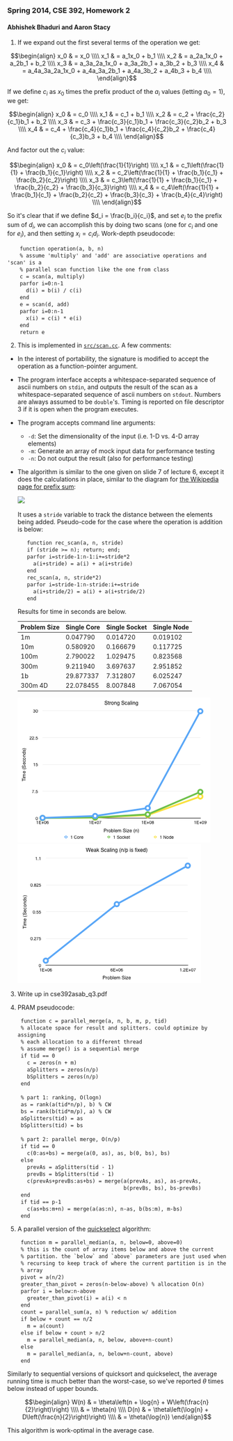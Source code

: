 ### Spring 2014, CSE 392, Homework 2

#### Abhishek Bhaduri and Aaron Stacy

1. If we expand out the first several terms of the operation we get:

  $$\begin{align}
  x_0 & = x_0 \\\\
  x_1 & = a_1x_0 + b_1 \\\\
  x_2 & = a_2a_1x_0 + a_2b_1 + b_2 \\\\
  x_3 & = a_3a_2a_1x_0 + a_3a_2b_1 + a_3b_2 + b_3 \\\\
  x_4 & = a_4a_3a_2a_1x_0 + a_4a_3a_2b_1 + a_4a_3b_2 + a_4b_3 + b_4 \\\\
  \end{align}$$

  If we define $c_i$ as $x_0$ times the prefix product of the $a_i$ values
  (letting $a_0 = 1$), we get:

  $$\begin{align}
  x_0 & = c_0 \\\\
  x_1 & = c_1 + b_1 \\\\
  x_2 & = c_2 + \frac{c_2}{c_1}b_1 + b_2 \\\\
  x_3 & = c_3 + \frac{c_3}{c_1}b_1 + \frac{c_3}{c_2}b_2 + b_3 \\\\
  x_4 & = c_4 + \frac{c_4}{c_1}b_1 + \frac{c_4}{c_2}b_2 + \frac{c_4}{c_3}b_3 + b_4 \\\\
  \end{align}$$

  And factor out the $c_i$ value:

  $$\begin{align}
  x_0 & = c_0\left(\frac{1}{1}\right) \\\\
  x_1 & = c_1\left(\frac{1}{1} + \frac{b_1}{c_1}\right) \\\\
  x_2 & = c_2\left(\frac{1}{1} + \frac{b_1}{c_1} + \frac{b_2}{c_2}\right) \\\\
  x_3 & = c_3\left(\frac{1}{1} + \frac{b_1}{c_1} + \frac{b_2}{c_2} + \frac{b_3}{c_3}\right) \\\\
  x_4 & = c_4\left(\frac{1}{1} + \frac{b_1}{c_1} + \frac{b_2}{c_2} + \frac{b_3}{c_3} + \frac{b_4}{c_4}\right) \\\\
  \end{align}$$

  So it's clear that if we define $d_i = \frac{b_i}{c_i}$, and set $e_i$ to the
  prefix sum of $d_i$, we can accomplish this by doing two scans (one for $c_i$
  and one for $e_i$), and then setting $x_i = c_id_i$. Work-depth pseudocode:

        function operation(a, b, n)
        % assume 'multiply' and 'add' are associative operations and 'scan' is a
        % parallel scan function like the one from class
        c = scan(a, multiply)
        parfor i=0:n-1
          d(i) = b(i) / c(i)
        end
        e = scan(d, add)
        parfor i=0:n-1
          x(i) = c(i) * e(i)
        end
        return e

2. This is implemented in [`src/scan.cc`][scan.cc]. A few comments:

 - In the interest of portability, the signature is modified to accept the
   operation as a function-pointer argument.

 - The program interface accepts a whitespace-separated sequence of ascii
   numbers on `stdin`, and outputs the result of the scan as a
   whitespace-separated sequence of ascii numbers on `stdout`. Numbers are
   always assumed to be `double`'s. Timing is reported on file descriptor 3 if
   it is open when the program executes.

 - The program accepts command line arguments:
    - `-d`: Set the dimensionality of the input (i.e. 1-D vs. 4-D array
      elements)
    - `-m`: Generate an array of mock input data for performance testing
    - `-n`: Do not output the result (also for performance testing)

 - The algorithm is similar to the one given on slide 7 of lecture 6, except it
   does the calculations in place, similar to the diagram for [the Wikipedia
   page for prefix sum][prefixsum]:

     <img width=200 src="http://upload.wikimedia.org/wikipedia/commons/thumb/8/81/Prefix_sum_16.svg/300px-Prefix_sum_16.svg.png" />

     It uses a `stride` variable to track the distance between the elements being
     added. Pseudo-code for the case where the operation is addition is below:

          function rec_scan(a, n, stride)
          if (stride >= n); return; end;
          parfor i=stride-1:n-1:i+=stride*2
            a(i+stride) = a(i) + a(i+stride)
          end
          rec_scan(a, n, stride*2)
          parfor i=stride-1:n-stride:i+=stride
            a(i+stride/2) = a(i) + a(i+stride/2)
          end

    Results for time in seconds are below.

    <table>
      <thead>
        <tr>
          <th>Problem Size</th>
          <th>Single Core</th>
          <th>Single Socket</th>
          <th>Single Node</th>
        </tr>
      </thead>
      <tbody>
        <tr>
          <td>1m</td>
          <td>0.047790</td>
          <td>0.014720</td>
          <td>0.019102</td>
        </tr>
        <tr>
          <td>10m</td>
          <td>0.580920</td>
          <td>0.166679</td>
          <td>0.117725</td>
        </tr>
        <tr>
          <td>100m</td>
          <td>2.790022</td>
          <td>1.029475</td>
          <td>0.823568</td>
        </tr>
        <tr>
          <td>300m</td>
          <td>9.211940</td>
          <td>3.697637</td>
          <td>2.951852</td>
        </tr>
        <tr>
          <td>1b</td>
          <td>29.877337</td>
          <td>7.312807</td>
          <td>6.025247</td>
        </tr>
        <tr>
          <td>300m 4D</td>
          <td>22.078455</td>
          <td>8.007848</td>
          <td>7.067054</td>
        </tr>
      </tbody>
    </table>

    <p class=clearfix>
      <img class=chart src=strong_scaling.png />
      <img class=chart src=weak_scaling.png />
    </p>

3. Write up in cse392asab_q3.pdf

4. PRAM pseudocode:

        function c = parallel_merge(a, n, b, m, p, tid)
        % allocate space for result and splitters. could optimize by assigning
        % each allocation to a different thread
        % assume merge() is a sequential merge
        if tid == 0
          c = zeros(n + m)
          aSplitters = zeros(n/p)
          bSplitters = zeros(n/p)
        end

        % part 1: ranking, O(logn)
        as = rank(a(tid*n/p), b) % CW
        bs = rank(b(tid*m/p), a) % CW
        aSplitters(tid) = as
        bSplitters(tid) = bs

        % part 2: parallel merge, O(n/p)
        if tid == 0
          c(0:as+bs) = merge(a(0, as), as, b(0, bs), bs)
        else
          prevAs = aSplitters(tid - 1)
          prevBs = bSplitters(tid - 1)
          c(prevAs+prevBs:as+bs) = merge(a(prevAs, as), as-prevAs,
                                         b(prevBs, bs), bs-prevBs)
        end
        if tid == p-1
          c(as+bs:m+n) = merge(a(as:n), n-as, b(bs:m), m-bs)
        end

5. A parallel version of the [quickselect][] algorithm:

        function m = parallel_median(a, n, below=0, above=0)
        % this is the count of array items below and above the current
        % partition. the `below` and `above` parameters are just used when
        % recursing to keep track of where the current partition is in the
        % array
        pivot = a(n/2)
        greater_than_pivot = zeros(n-below-above) % allocation O(n)
        parfor i = below:n-above
          greater_than_pivot(i) = a(i) < n
        end
        count = parallel_sum(a, n) % reduction w/ addition
        if below + count == n/2
          m = a(count)
        else if below + count > n/2
          m = parallel_median(a, n, below, above+n-count)
        else
          m = parallel_median(a, n, below+n-count, above)
        end

  Similarly to sequential versions of quicksort and quickselect, the average
  running time is much better than the worst-case, so we've reported $\theta$
  times below instead of upper bounds.

  $$\begin{align}
  W(n) & = \theta\left(n + \log{n} + W\left(\frac{n}{2}\right)\right) \\\\
  & = \theta(n)
  \\\\
  D(n) & = \theta\left(\log{n} + D\left(\frac{n}{2}\right)\right) \\\\
  & = \theta(\log{n})
  \end{align}$$

  This algorithm is work-optimal in the average case.

[scan.cc]: https://github.com/aaronj1335/cse392-hw2/blob/master/src/scan.cc#L35
[prefixsum]: http://en.wikipedia.org/wiki/Prefix_sum
[quickselect]: http://en.wikipedia.org/wiki/Quickselect
